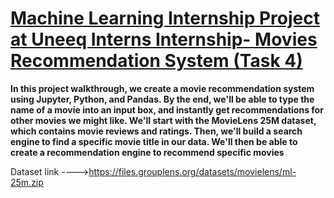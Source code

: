 # **<u>Machine Learning Internship Project at Uneeq Interns Internship- Movies Recommendation System (Task 4)</u>**

 **In this project walkthrough, we create a movie recommendation system using Jupyter, Python, and Pandas.  By the end, we'll be able to type the name of a movie into an input box, and instantly get recommendations for other movies we might like. We'll start with the MovieLens 25M dataset, which contains movie reviews and ratings.  Then, we'll build a search engine to find a specific movie title in our data.  We'll then be able to create a recommendation engine to recommend specific movies**

Dataset  link ---->https://files.grouplens.org/datasets/movielens/ml-25m.zip
